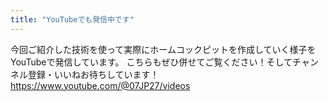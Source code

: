 ```yaml
---
title: "YouTubeでも発信中です"
---
```


今回ご紹介した技術を使って実際にホームコックピットを作成していく様子をYouTubeで発信しています。
こちらもぜひ併せてご覧ください！そしてチャンネル登録・いいねお待ちしています！
https://www.youtube.com/@07JP27/videos